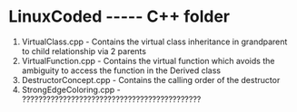 # LinuxCoded ----- C++ folder 
1.  VirtualClass.cpp    -   Contains the virtual class inheritance in grandparent to child relationship via 2 parents
2.  VirtualFunction.cpp -   Contains the virtual function which avoids the ambiguity to access the function in the Derived class
3.  DestructorConcept.cpp   -   Contains the calling order of the destructor
4.  StrongEdgeColoring.cpp  -   ????????????????????????????????????????????
